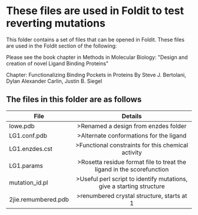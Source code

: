 # These files are used in Foldit to test reverting mutations

This folder contains a set of files that can be opened in 
Foldit. These files are used in the Foldit section of the following:

Please see the book chapter in Methods in Molecular Biology:
"Design and creation of novel Ligand Binding Proteins"

Chapter: Functionalizing Binding Pockets in Proteins
By Steve J. Bertolani,
   Dylan Alexander Carlin,
   Justin B. Siegel


## The files in this folder are as follows
|File			| Details 				|
|-----------|:-------------------:|
|lowe.pdb		|>Renamed a design from enzdes folder|
|LG1.conf.pdb		|>Alternate conformations for the ligand|
|LG1.enzdes.cst		|>Functional constraints for this chemical activity|
|LG1.params		|>Rosetta residue format file to treat the ligand in the scorefunction|
|mutation_id.pl		|>Useful perl script to identify mutations, give a starting structure|
|2jie.remumbered.pdb		|>renumbered crystal structure, starts at 1|



